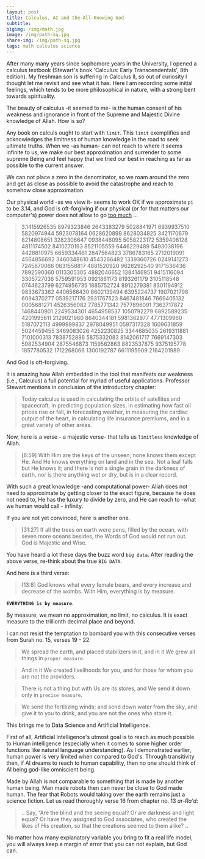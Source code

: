 ```yaml
---
layout: post
title: Calculus, AI and the All-Knowing God
subtitle: 
bigimg: /img/math.jpg
image: /img/path-sq.jpg
share-img: /img/path-sq.jpg
tags: math calculus science
---
```


After many many years since sophomore years in the University, I opened a calculus textbook (Stewart's book 'Calculus: Early Transcendentals', 8th edition).  My freshman son is suffering in Calculus II, so out of curiosity I thought let me revisit and see what it has. Here I am recording some initial feelings, which tends to be more philosophical in nature, with a strong bent towards spirituality. 

The beauty of calculus -it seemed to me- is the human consent of his weakness and ignorance in front of the Supreme and Majestic Divine knowledge of Allah. How is so? 

Any book on calculs ought to start with `limit`. This `limit` exemplifies and acknowledges the limitness of human knowledge in the road to seek ultimate truths. When we -as human- can not reach to where it seems infinite to us, we make our best approximation and surrender to some supreme Being and feel happy that we tried our best in reaching as far as possible to the current answer. 

We can not place a zero in the denominator, so we roam around the zero and get as close as possible to avoid the catastrophe and reach to somehow close approximation. 

Our physical world -as we view it- seems to work OK if we  approximate `pi` to be 3.14, and God is oft-forgiving if our physical (or for that matters our computer's) power does not allow to go [too much](http://www.geom.uiuc.edu/~huberty/math5337/groupe/digits.html) ...

> 3.1415926535 8979323846 2643383279 5028841971 6939937510 5820974944 5923078164 0628620899 8628034825 3421170679 8214808651 3282306647 0938446095 5058223172 5359408128 4811174502 8410270193 8521105559 6446229489 5493038196 4428810975 6659334461 2847564823 3786783165 2712019091 4564856692 3460348610 4543266482 1339360726 0249141273 7245870066 0631558817 4881520920 9628292540 9171536436 7892590360 0113305305 4882046652 1384146951 9415116094 3305727036 5759591953 0921861173 8193261179 3105118548 0744623799 6274956735 1885752724 8912279381 8301194912 9833673362 4406566430 8602139494 6395224737 1907021798 6094370277 0539217176 2931767523 8467481846 7669405132 0005681271 4526356082 7785771342 7577896091 7363717872 1468440901 2249534301 4654958537 1050792279 6892589235 4201995611 2129021960 8640344181 5981362977 4771309960 5187072113 4999999837 2978049951 0597317328 1609631859 5024459455 3469083026 4252230825 3344685035 2619311881 7101000313 7838752886 5875332083 8142061717 7669147303 5982534904 2875546873 1159562863 8823537875 9375195778 1857780532 1712268066 1300192787 6611195909 2164201989

And God is oft-forgiving.

It is amazing how Allah embedded in the tool that manifests our weakness (i.e., Calculus) a full potential for myriad of useful applications. Professor Stewart mentions in conclusion of the introductory chapter:

> Today calculus is used in calculating the orbits of satellites and spacecraft, in predicting population sizes, in estimating how fast oil prices rise or fall, in forecasting weather, in measuring the cardiac output of the heart, in calculating life insurance premiums, and in a great variety of other areas. 

 
Now, here is a verse - a majestic verse- that tells us `limitless` knowledge of Allah. 

>[6:59]   With Him are the keys of the unseen; none knows them except He. And He knows everything on land and in the sea. Not a leaf falls but He knows it; and there is not a single grain in the darkness of earth, nor is there anything wet or dry, but is in a clear record.

With such a great knowledge -and computational power- Allah does not need to approximate by getting closer to the exact figure, because he does not need to, He has the luxury to divide by zero, and He can reach to -what we human would call - infinity. 

If you are not yet convinced, here is another one.

> [31:27]   If all the trees on earth were pens, filled by the ocean, with seven more oceans besides, the Words of God would not run out. God is Majestic and Wise.

You have heard a lot these days the buzz word `big data`. After reading the above verse, re-think about the true `BIG DATA`. 

And here is a third verse:

> [13:8]   God knows what every female bears, and every increase and decrease of the wombs. With Him, everything is by measure.

**`EVERYTHING is by measure`**.

By measure, we mean no approximation, no limit, no calculus. It is exact measure to the trillionth decimal place and beyond. 

I can not resist the temptation to bombard you with this consecutive verses from Surah no. 15, verses 19 - 22:

> We spread the earth, and placed stabilizers in it, and in it We grew all things in `proper measure`.

> And in it We created livelihoods for you, and for those for whom you are not the providers.

> There is not a thing but with Us are its stores, and We send it down only in `precise measure`.

> We send the fertilizing winds; and send down water from the sky, and give it to you to drink, and you are not the ones who store it.

This brings me to Data Science and Artificial Intelligence. 

First of all, Artificial Intelligence's utmost goal is to reach as much possible to Human intelligence (especially when it comes to some higher order functions like natural language understanding). As I demonstrated earlier, human power is very limited when compared to God's. Through transitivity then, if AI dreams to reach to human capability, then no one should think of AI being god-like omniscient being. 

Made by Allah is not comparable to something that is made by another human being. Man made robots then can never be close to God made human. The fear that Robots would taking over the earth remains just a science fiction. Let us read thoroughly verse 16 from chapter no. 13 *ar-Ra'd*:  

> .. Say, “Are the blind and the seeing equal? Or are darkness and light equal? Or have they assigned to God associates, who created the likes of His creation, so that the creations seemed to them alike? ..

No matter how many explanatory variable you bring to fit a real life model, you will always keep a margin of error that you can not explain, but God can. 
